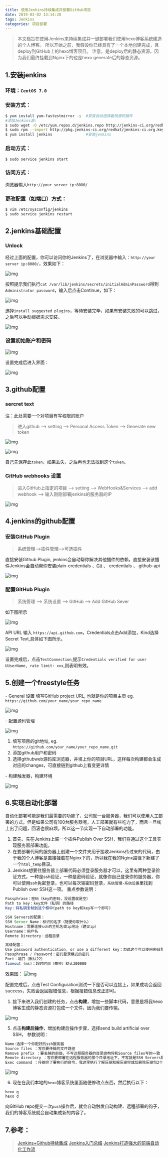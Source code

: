 ```yaml
---
title: 使用Jenkins持续集成并部署GitHub项目
date: 2019-03-02 13:14:28
tags: Jenkins
categories: 项目部署
---
```

> 本文档旨在使用Jenkins来持续集成并一键部署我们使用hexo博客系统建造的个人博客。
> 所以开始之前，我假设你已经具有了一个本地创建完成，且deploy到GitHub上的hexo博客项目。
> 注意，是deploy后的静态资源，因为我们最终挂载到Nginx下的也是hexo generate后的静态资源。

<!-- more -->

## 1.安装jenkins

### 环境：`CentOS 7.0`

### 安装方式：

```bash
$ yum install yum-fastestmirror -y  #安装自动选择最快源的插件
#添加Jenkins源:
$ sudo wget -O /etc/yum.repos.d/jenkins.repo http://jenkins-ci.org/redhat/jenkins.repo
$ sudo rpm --import http://pkg.jenkins-ci.org/redhat/jenkins-ci.org.key
$ yum install jenkins               #安装jenkins
```

### 启动方式：

`$ sudo service jenkins start`

### 访问方式：

浏览器输入`http://your server ip:8080/`

### 更改配置（如端口）方式：

```bash
$ vim /etc/sysconfig/jenkins
$ sudo service jenkins restart
```

## 2.jenkins基础配置

### Unlock

经过上面的配置，你可以访问你的Jenkins了，在浏览器中输入：`http://your server ip:8080/`，效果如下：

![img](http://upload-images.jianshu.io/upload_images/2518611-d93724fadf9ab855.png?imageMogr2/auto-orient/strip%7CimageView2/2/w/1240)

按照提示我们执行`cat /var/lib/jenkins/secrets/initialAdminPassword`得到`Administrator password`，输入后点击Continue，如下：

![img](http://upload-images.jianshu.io/upload_images/2518611-47a485249b5741b3.png?imageMogr2/auto-orient/strip%7CimageView2/2/w/1240)

选择`install suggested plugins`，等待安装完毕，如果有安装失败的可以跳过，之后可以手动根据需求安装。

![img](http://upload-images.jianshu.io/upload_images/2518611-72114d3f8f7a42c9.png?imageMogr2/auto-orient/strip%7CimageView2/2/w/1240)

### 设置初始账户和密码

![img](http://upload-images.jianshu.io/upload_images/2518611-7e1e1d4a0317292e.jpg?imageMogr2/auto-orient/strip%7CimageView2/2/w/1240)

设置完成后进入界面：

![img](http://upload-images.jianshu.io/upload_images/2518611-6a2a1d6ab190eca4.png?imageMogr2/auto-orient/strip%7CimageView2/2/w/1240)

## 3.github配置

### sercret text

注：此处需要一个对项目有写权限的账户

> 进入github --> setting --> Personal Access Token --> Generate new token

![img](http://upload-images.jianshu.io/upload_images/2518611-6c844d8a6bb58800.png?imageMogr2/auto-orient/strip%7CimageView2/2/w/1240)

![img](http://upload-images.jianshu.io/upload_images/436630-943711ff2a74919d.png?imageMogr2/auto-orient/strip%7CimageView2/2/w/1240)

自己先保存此`token`，如果丢失，之后再也无法找到这个`token`。

### GitHub webhooks 设置

> 进入GitHub上指定的项目 --> setting --> WebHooks&Services --> add webhook --> 输入刚刚部署jenkins的服务器的IP

![img](http://upload-images.jianshu.io/upload_images/436630-1dbb649d8ae063b3.png?imageMogr2/auto-orient/strip%7CimageView2/2/w/1240)

## 4.jenkins的github配置

### 安装GitHub Plugin

> 系统管理-->插件管理-->可选插件

直接安装Github Plugin, jenkins会自动帮你解决其他插件的依赖，直接安装该插件Jenkins会自动帮你安装plain-credentials 、[Git](http://lib.csdn.net/base/git) 、 credentials 、 github-api

![img](http://upload-images.jianshu.io/upload_images/436630-ff8c8744ed7ade0d.png?imageMogr2/auto-orient/strip%7CimageView2/2/w/1240)

### 配置GitHub Plugin

> 系统管理 --> 系统设置 --> GitHub --> Add GitHub Sever

如下图所示

![img](http://upload-images.jianshu.io/upload_images/2518611-df2c88b65c841fa6.png?imageMogr2/auto-orient/strip%7CimageView2/2/w/1240)

API URL 输入 `https://api.github.com`，Credentials点击Add添加，Kind选择Secret Text,具体如下图所示。

![img](http://upload-images.jianshu.io/upload_images/2518611-547c6e295e263296.png?imageMogr2/auto-orient/strip%7CimageView2/2/w/1240)

设置完成后，点击`TestConnection`,提示`Credentials
 verified for user UUserName, rate limit: xxx`,则表明有效。

## 5.创建一个freestyle任务

\- General 设置
填写GitHub project URL, 也就是你的项目主页
eg. `https://github.com/your_name/your_repo_name`

![img](https://cdn.jsdelivr.net/gh/rocwangv/assets/jenkins/Jenkins-ghrepo-info.png)

\- 配置源码管理

![img](https://cdn.jsdelivr.net/gh/rocwangv/assets/jenkins/Jenkins-source-manage.png)

1. 填写项目的git地址, eg. `https://github.com/your_name/your_repo_name.git`
2. 添加github用户和密码
3. 选择githubweb源码库浏览器，并填上你的项目URL，这样每次构建都会生成对应的changes，可直接链到github上看变更详情

\- 构建触发器，构建环境

![img](http://upload-images.jianshu.io/upload_images/2518611-9906f0e72e95a468.png?imageMogr2/auto-orient/strip%7CimageView2/2/w/1240)

## 6.实现自动化部署

自动化部署可能是我们最需要的功能了，公司就一台服务器，我们可以使用人工部署的方式，但是如果公司有100台服务器呢，人工部署就有些吃力了，而且一旦线上出了问题，回滚也很麻烦。所以这一节实现一下自动部署的功能。

1. 首先，先在Jenkins上装一个插件Publish Over SSH，我们将通过这个工具实现服务器部署功能。
2. 在要部署代码的服务器上创建一个文件夹用于接收Jenkins传过来的代码，由于我的个人博客是直接挂载在Nginx下的，所以我在我的Nginx路径下新建了一个`html_temp`目录。
3. Jenkins想要往服务器上部署代码必须登录服务器才可以，这里有两种登录验证方式，一种是ssh验证，一种是密码验证，就像你自己登录你的服务器，你可以使用ssh免密登录，也可以每次输密码登录，`系统管理-系统设置`里找到Publish over SSH这一项。
重点参数说明：

```js
Passphrase：密码（key的密码，没设置就是空）
Path to key：key文件（私钥）的路径
Key：将私钥复制到这个框中(path to key和key写一个即可)

SSH Servers的配置：
SSH Server Name：标识的名字（随便你取什么）
Hostname：需要连接ssh的主机名或ip地址（建议ip）
Username：用户名
Remote Directory：远程目录

高级配置：
Use password authentication, or use a different key：勾选这个可以使用密码登录，不想配ssh的可以用这个先试试
Passphrase / Password：密码登录模式的密码
Port：端口（默认22）
Timeout (ms)：超时时间（毫秒）默认300000
```

效果图：
![img](https://cdn.jsdelivr.net/gh/rocwangv/assets/jenkins/Jenkins-overssh.png)

配置完成后，点击Test Configuration测试一下是否可以连接上，如果成功会返回success，失败会返回报错信息，根据报错信息改正即可。

1. 接下来进入我们创建的任务，点击**构建**，增加一些脚本代码，意思是将我hexo博客生成的静态资源打包成一个文件，因为我们要传输。

![img](https://cdn.jsdelivr.net/gh/rocwangv/assets/jenkins/Jenkins-building.png)

5. 点击**构建后操作**，增加构建后操作步骤，选择send build artificial over SSH， 参数说明：

``` js
Name:选择一个你配好的ssh服务器
Source files ：写你要传输的文件路径
Remove prefix ：要去掉的前缀，不写远程服务器的目录结构将和Source files写的一致
Remote directory ：写你要部署在远程服务器的那个目录地址下，不写就是SSH Servers配置里默认远程目录
Exec command ：传输完了要执行的命令，我这里执行了解压缩和解压缩完成后删除压缩包2个命令
```
![img](https://cdn.jsdelivr.net/gh/rocwangv/assets/jenkins/Jenkins-after-build.png)

6. 现在在我们本地的`hexo`博客系统里面随便修改点东西，然后执行以下：

``` shell
hexo g
hexo d
```
向GitHub repo提交一次`push`操作后，就会自动触发自动构建、远程部署的钩子，我们的博客系统就会自动集成新的内容了。


## 7.参考：

> [Jenkins+Github持续集成](http://www.jianshu.com/p/b2ed4d23a3a9)
> [Jenkins入门总结](http://www.cnblogs.com/itech/archive/2011/11/23/2260009.html)
> [Jenkins打造强大的前端自动化工作流](https://juejin.im/post/5ad1980e6fb9a028c42ea1be)